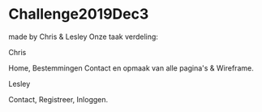 # Challenge2019Dec3
made by Chris & Lesley
Onze taak verdeling:

Chris

Home, Bestemmingen Contact en opmaak van alle pagina's & Wireframe.



Lesley

Contact, Registreer, Inloggen.

